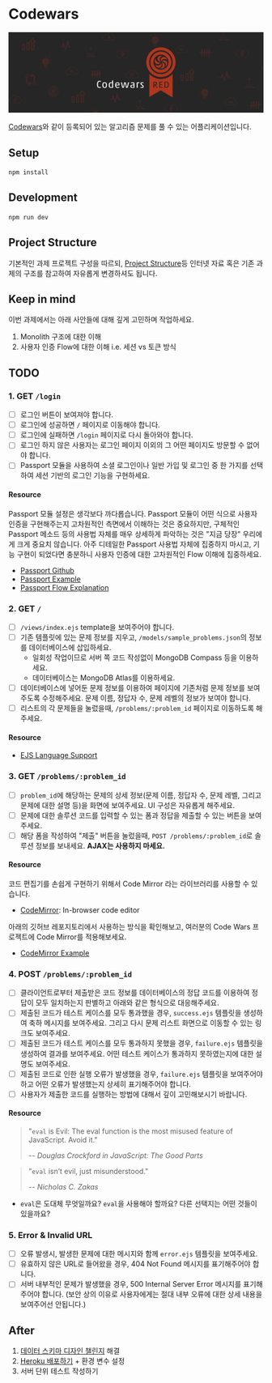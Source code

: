 # Codewars

![Codewars](/codewars.png)

[Codewars](https://codewars.com)와 같이 등록되어 있는 알고리즘 문제를 풀 수 있는 어플리케이션입니다.

## Setup

```sh
npm install
```

## Development

```sh
npm run dev
```

## Project Structure

기본적인 과제 프로젝트 구성을 따르되, [Project Structure](https://www.freecodecamp.org/news/how-to-write-a-production-ready-node-and-express-app-f214f0b17d8c/)등 인터넷 자료 혹은 기존 과제의 구조를 참고하여 자유롭게 변경하셔도 됩니다.

## Keep in mind

이번 과제에서는 아래 사안들에 대해 깊게 고민하며 작업하세요.

1. Monolith 구조에 대한 이해
2. 사용자 인증 Flow에 대한 이해 i.e. 세션 vs 토큰 방식

## TODO

### 1. GET `/login`

- [ ] 로그인 버튼이 보여져야 합니다.
- [ ] 로그인에 성공하면 `/` 페이지로 이동해야 합니다.
- [ ] 로그인에 실패하면 `/login` 페이지로 다시 돌아와야 합니다.
- [ ] 로그인 하지 않은 사용자는 로그인 페이지 이외의 그 어떤 페이지도 방문할 수 없어야 합니다.
- [ ] Passport 모듈을 사용하여 소셜 로그인이나 일반 가입 및 로그인 중 한 가지를 선택하여 세션 기반의 로그인 기능을 구현하세요.

#### Resource

Passport 모듈 설정은 생각보다 까다롭습니다. Passport 모듈이 어떤 식으로 사용자 인증을 구현해주는지 고차원적인 측면에서 이해하는 것은 중요하지만, 구체적인 Passport 메소드 등의 사용법 자체를 매우 상세하게 파악하는 것은 "지금 당장" 우리에게 크게 중요치 않습니다. 아주 디테일한 Passport 사용법 자체에 집중하지 마시고, 기능 구현이 되었다면 충분하니 사용자 인증에 대한 고차원적인 Flow 이해에 집중하세요.

- [Passport Github](https://github.com/jaredhanson/passport-github)
- [Passport Example](https://github.com/passport/express-4.x-facebook-example)
- [Passport Flow Explanation](http://toon.io/understanding-passportjs-authentication-flow/)

### 2. GET `/`

- [ ] `/views/index.ejs` template을 보여주어야 합니다.
- [ ] 기존 템플릿에 있는 문제 정보를 지우고, `/models/sample_problems.json`의 정보를 데이터베이스에 삽입하세요.
  - 일회성 작업이므로 서버 쪽 코드 작성없이 MongoDB Compass 등을 이용하세요.
  - 데이터베이스는 MongoDB Atlas를 이용하세요.
- [ ] 데이터베이스에 넣어둔 문제 정보를 이용하여 페이지에 기존처럼 문제 정보를 보여주도록 수정해주세요. 문제 이름, 정답자 수, 문제 레벨의 정보가 보여야 합니다.
- [ ] 리스트의 각 문제들을 눌렀을때, `/problems/:problem_id` 페이지로 이동하도록 해주세요.

#### Resource

- [EJS Language Support](https://marketplace.visualstudio.com/items?itemName=DigitalBrainstem.javascript-ejs-support)

### 3. GET `/problems/:problem_id`

- [ ] `problem_id`에 해당하는 문제의 상세 정보(문제 이름, 정답자 수, 문제 레벨, 그리고 문제에 대한 설명 등)을 화면에 보여주세요. UI 구성은 자유롭게 해주세요.
- [ ] 문제에 대한 솔루션 코드를 입력할 수 있는 폼과 정답을 제출할 수 있는 버튼을 보여주세요.
- [ ] 해당 폼을 작성하여 "제출" 버튼을 눌렀을때, `POST /problems/:problem_id`로 솔루션 정보를 보내세요. **AJAX는 사용하지 마세요.**

#### Resource

코드 편집기를 손쉽게 구현하기 위해서 Code Mirror 라는 라이브러리를 사용할 수 있습니다.

- [CodeMirror](https://github.com/codemirror/CodeMirror): In-browser code editor

아래의 깃허브 레포지토리에서 사용하는 방식을 확인해보고, 여러분의 Code Wars 프로젝트에 Code Mirror를 적용해보세요.

- [CodeMirror Example](https://github.com/codemirror/CodeMirror/blob/master/demo/preview.html)

### 4. POST `/problems/:problem_id`

- [ ] 클라이언트로부터 제출받은 코드 정보를 데이터베이스의 정답 코드를 이용하여 정답이 모두 일치하는지 판별하고 아래와 같은 형식으로 대응해주세요.
- [ ] 제출된 코드가 테스트 케이스를 모두 통과했을 경우, `success.ejs` 템플릿을 생성하여 축하 메시지를 보여주세요. 그리고 다시 문제 리스트 화면으로 이동할 수 있는 링크도 보여주세요.
- [ ] 제출된 코드가 테스트 케이스를 모두 통과하지 못했을 경우, `failure.ejs` 템플릿을 생성하여 결과를 보여주세요. 어떤 테스트 케이스가 통과하지 못하였는지에 대한 설명도 보여주세요.
- [ ] 제출된 코드로 인한 실행 오류가 발생했을 경우, `failure.ejs` 템플릿을 보여주어야 하고 어떤 오류가 발생했는지 상세히 표기해주어야 합니다.
- [ ] 사용자가 제출한 코드를 실행하는 방법에 대해서 깊이 고민해보시기 바랍니다.

#### Resource

> "`eval` is Evil: The eval function is the most misused feature of JavaScript. Avoid it."
>
> -- <cite>Douglas Crockford in JavaScript: The Good Parts</cite>

> "`eval` isn’t evil, just misunderstood."
>
> -- <cite>Nicholas C. Zakas</cite>

- `eval`은 도대체 무엇일까요? `eval`을 사용해야 할까요? 다른 선택지는 어떤 것들이 있을까요?

### 5. Error & Invalid URL

- [ ] 오류 발생시, 발생한 문제에 대한 메시지와 함께 `error.ejs` 템플릿을 보여주세요.
- [ ] 유효하지 않은 URL로 들어왔을 경우, 404 Not Found 메시지를 표기해주어야 합니다.
- [ ] 서버 내부적인 문제가 발생했을 경우, 500 Internal Server Error 메시지를 표기해주어야 합니다. (보안 상의 이유로 사용자에게는 절대 내부 오류에 대한 상세 내용을 보여주어선 안됩니다.)

## After

1. [데이터 스키마 디자인 챌린지](/assets/schema.md) 해결
2. [Heroku 배포하기](https://developer.mozilla.org/en-US/docs/Learn/Server-side/Express_Nodejs/deployment) + 환경 변수 설정
3. 서버 단위 테스트 작성하기

